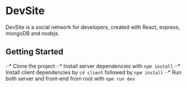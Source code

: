 # DevSite

DevSite is a social network for developers, created with React, express, mongoDB and nodejs.

## Getting Started
⋅⋅* Clone the project
⋅⋅* Install server dependencies with `npm install`
⋅⋅* Install client dependencies by `cd client` followed by `npm install`
⋅⋅* Run both server and front-end from root with `npm run dev`

